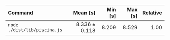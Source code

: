 | Command | Mean [s] | Min [s] | Max [s] | Relative |
|:---|---:|---:|---:|---:|
| `node ./dist/lib/piscina.js` | 8.336 ± 0.118 | 8.209 | 8.529 | 1.00 |
